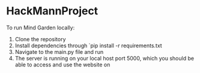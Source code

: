# HackMannProject

To run Mind Garden locally:

<ol>
    <li>Clone the repository</li>
    <li>Install dependencies through `pip install -r requirements.txt</li>
    <li>Navigate to the main.py file and run</li>
    <li>The server is running on your local host port 5000, which you should be able to access and use the website on</li>
</ol>
